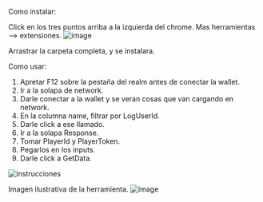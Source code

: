 Como instalar:

Click en los tres puntos arriba a la izquierda del chrome.
Mas herramientas --> extensiones.
![image](https://user-images.githubusercontent.com/26417708/221388859-cca16353-3bb7-4c2a-a0e2-5d25c51cee0f.png)

Arrastrar la carpeta completa, y se instalara.


Como usar:
1) Apretar F12 sobre la pestaña del realm antes de conectar la wallet.
2) Ir a la solapa de network.
3) Darle conectar a la wallet y se veran cosas que van cargando en network.
4) En la columna name, filtrar por LogUserId.
5) Darle click a ese llamado.
6) Ir a la solapa Response.
7) Tomar PlayerId y PlayerToken.
8) Pegarlos en los inputs.
9) Darle click a GetData.

![instrucciones](https://user-images.githubusercontent.com/26417708/221387654-46270730-0839-4d0f-8b6a-5f2f81c20ff8.png)

Imagen ilustrativa de la herramienta.
![image](https://user-images.githubusercontent.com/26417708/221388798-f8fcc20b-2a7b-4263-9037-c92261b1454f.png)
